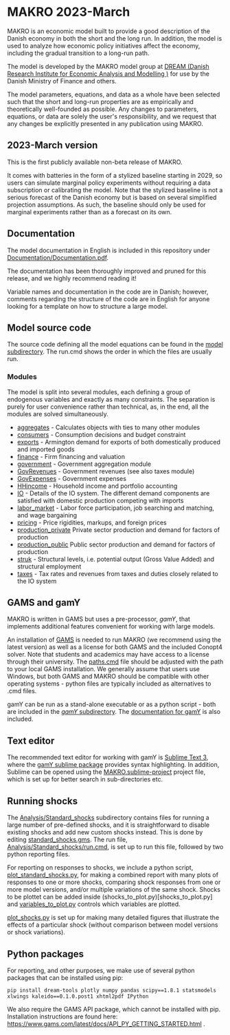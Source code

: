 # MAKRO 2023-March
MAKRO is an economic model built to provide a good description of the Danish economy in both the short and the long run.
In addition, the model is used to analyze how economic policy initiatives affect the economy, including the gradual transition to a long-run path.

The model is developed by the MAKRO model group at [DREAM (Danish Research Institute for Economic Analysis and Modelling )](https://dreamgruppen.dk/) for use by the Danish Ministry of Finance and others.

The model parameters, equations, and data as a whole have been selected such that the short and long-run properties are as empirically and theoretically well-founded as possible. Any changes to parameters, equations, or data are solely the user's responsibility, and we request that any changes be explicitly presented in any publication using MAKRO.

## 2023-March version
This is the first publicly available non-beta release of MAKRO.

It comes with batteries in the form of a stylized baseline starting in 2029, so users can simulate marginal policy experiments without requiring a data subscription or calibrating the model.
Note that the stylized baseline is not a serious forecast of the Danish economy but is based on several simplified projection assumptions. As such, the baseline should only be used for marginal experiments rather than as a forecast on its own.

## Documentation
The model documentation in English is included in this repository under [Documentation/Documentation.pdf](Documentation/Documentation.pdf).

The documentation has been thoroughly improved and pruned for this release, and we highly recommend reading it!

Variable names and documentation in the code are in Danish; however, comments regarding the structure of the code are in English for anyone looking for a template on how to structure a large model.

## Model source code
The source code defining all the model equations can be found in the [model subdirectory](Model/).
The run.cmd shows the order in which the files are usually run.

### Modules
The model is split into several modules, each defining a group of endogenous variables and exactly as many constraints. The separation is purely for user convenience rather than technical, as, in the end, all the modules are solved simultaneously.

- [aggregates](Model/aggregates.gms) - Calculates objects with ties to many other modules
- [consumers](Model/consumers.gms) - Consumption decisions and budget constraint
- [exports](Model/exports.gms) - Armington demand for exports of both domestically produced and imported goods
- [finance](Model/finance.gms) - Firm financing and valuation
- [government](Model/government.gms) - Government aggregation module
- [GovRevenues](Model/GovRevenues.gms) - Government revenues (see also taxes module)
- [GovExpenses](Model/GovExpenses.gms) - Government expenses
- [HHincome](Model/HHincome.gms) - Household income and portfolio accounting
- [IO](Model/IO.gms) - Details of the IO system. The different demand components are satisfied with domestic production competing with imports
- [labor_market](Model/labor_market.gms) - Labor force participation, job searching and matching, and wage bargaining
- [pricing](Model/pricing.gms) - Price rigidities, markups, and foreign prices
- [production_private](Model/production_private.gms) Private sector production and demand for factors of production
- [production_public](Model/production_public.gms) Public sector production and demand for factors of production
- [struk](Model/struk.gms) - Structural levels, i.e. potential output (Gross Value Added) and structural employment
- [taxes](Model/taxes.gms) - Tax rates and revenues from taxes and duties closely related to the IO system 

## GAMS and gamY
MAKRO is written in GAMS but uses a pre-processor, *gamY*, that implements additional features convenient for working with large models.

An installation of [GAMS](https://www.gams.com/) is needed to run MAKRO (we recommend using the latest version) as well as a license for both GAMS and the included Conopt4 solver. Note that students and academics may have access to a license through their university.
The [paths.cmd](paths.cmd) file should be adjusted with the path to your local GAMS installation. We generally assume that users use Windows, but both GAMS and MAKRO should be compatible with other operating systems - python files are typically included as alternatives to .cmd files.

gamY can be run as a stand-alone executable or as a python script - both are included in the [*gamY* subdirectory](gamY/). The [documentation for gamY](gamY/gamY.pdf) is also included.

## Text editor
The recommended text editor for working with gamY is [Sublime Text 3](https://www.sublimetext.com/3), where the [gamY sublime package](https://packagecontrol.io/packages/gamY) provides syntax highlighting. In addition, Sublime can be opened using the [MAKRO.sublime-project](MAKRO.sublime-project) project file, which is set up for better search in sub-directories etc.

## Running shocks
The [Analysis/Standard_shocks](Analysis/Standard_shocks) subdirectory contains files for running a large number of pre-defined shocks, and it is straightforward to disable existing shocks and add new custom shocks instead. This is done by editing [standard_shocks.gms](Analysis/Standard_shocks/standard_shocks.gms). The run file, [Analysis/Standard_shocks/run.cmd](Analysis/Standard_shocks/run.cmd), is set up to run this file, followed by two python reporting files.

For reporting on responses to shocks, we include a python script, [plot_standard_shocks.py](Analysis/Standard_shocks/plot_standard_shocks.py), for making a combined report with many plots of responses to one or more shocks, comparing shock responses from one or more model versions, and/or multiple variations of the same shock. Shocks to be plottet can be added inside (shocks_to_plot.py)[shocks_to_plot.py] and [variables_to_plot.py](variables_to_plot.py) controls which variables are plotted.

[plot_shocks.py](Analysis/Standard_shocks/plot_shocks.py) is set up for making many detailed figures that illustrate the effects of a particular shock (without comparison between model versions or shock variations).

## Python packages
For reporting, and other purposes, we make use of several python packages that can be installed using pip:
```
pip install dream-tools plotly numpy pandas scipy==1.8.1 statsmodels xlwings kaleido==0.1.0.post1 xhtml2pdf IPython
```

We also require the GAMS API package, which cannot be installed with pip. Installation instructions are found here: https://www.gams.com/latest/docs/API_PY_GETTING_STARTED.html .

